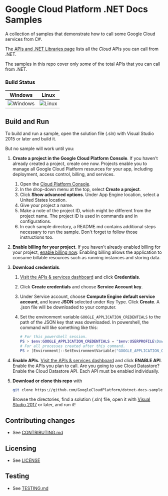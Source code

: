 # Google Cloud Platform .NET Docs Samples

A collection of samples that demonstrate how to call some
Google Cloud services from C#.

The [APIs and .NET Libraries page](https://cloud.google.com/dotnet/docs/apis)
lists all the _Cloud_ APIs you can call from .NET.

The samples in this repo cover only _some_ of the total APIs that you can call from .NET.

### Build Status

| Windows | Linux |
|---------|-------|
|![Windows][windows-badge] | ![Linux][linux-badge] |

## Build and Run

To build and run a sample, open the solution file (.sln) with Visual
Studio 2015 or later and build it.

But no sample will work until you:

1.  **Create a project in the Google Cloud Platform Console**.
    If you haven't already created a project, create one now. Projects enable
    you to manage all Google Cloud Platform resources for your app, including
    deployment, access control, billing, and services.
    1.  Open the [Cloud Platform Console](https://console.cloud.google.com/).
    2.  In the drop-down menu at the top, select **Create a project**.
    3.  Click **Show advanced options**. Under App Engine location, select a
        United States location.
    4.  Give your project a name.
    5.  Make a note of the project ID, which might be different from the project
        name. The project ID is used in commands and in configurations.
    6.  In each sample directory, a README.md contains additional steps necessary 
        to run the sample. Don't forget to follow those instructions too.

2.  **Enable billing for your project**.
    If you haven't already enabled billing for your project,
    [enable billing now](https://console.cloud.google.com/project/_/settings).
    Enabling billing allows the application to consume billable resources such
    as running instances and storing data.

3.  **Download credentials**.
    1.  [Visit the APIs & services dashboard](https://console.cloud.google.com/apis/dashboard)
        and click **Credentials**.  
    2.  Click **Create credentials** and choose **Service Account key**.
    3.  Under Service account, choose **Compute Engine default service
        account**, and leave **JSON** selected under Key Type.  Click
        **Create**.  A .json file will be downloaded to your computer.
    4.  Set the environment variable `GOOGLE_APPLICATION_CREDENTIALS`
        to the path of the JSON key that was downloaded.  In powershell,
        the command will like something like this:
        
        ```ps1
        # For this powershell session.
        PS > $env:GOOGLE_APPLICATION_CREDENTIALS = "$env:USERPROFILE\Downloads\your-project-id-dea9fa230eae3.json"
        # For all processes created after this command.
        PS > [Environment]::SetEnvironmentVariable("GOOGLE_APPLICATION_CREDENTIALS", "$env:USERPROFILE\Downloads\your-project-id-dea9fa230eae3.json", "User")
        ```

4.  **Enable APIs.**
    [Visit the APIs & services dashboard](https://console.cloud.google.com/apis/dashboard)
    and click **ENABLE API**.  Enable the APIs you plan to call.
    Are you going to use Cloud Datastore?
    Enable the Cloud Datastore API.  Each API must be enabled
    individually.


6.  **Download or clone this repo** with
    ```sh
    git clone https://github.com/GoogleCloudPlatform/dotnet-docs-samples
    ```
    Browse the directories, find a solution (.sln) file, open it with
    [Visual Studio 2017](https://www.visualstudio.com/) or later, and run it!


## Contributing changes

* See [CONTRIBUTING.md](CONTRIBUTING.md)

## Licensing

* See [LICENSE](LICENSE)

## Testing

* See [TESTING.md](TESTING.md)

[windows-badge]: https://www.googleapis.com/download/storage/v1/b/silver-python2-kokoro-badges/o/dotnet-docs-samples%2Fsystem_tests-windows.png?alt=media
[linux-badge]: https://www.googleapis.com/download/storage/v1/b/silver-python2-kokoro-badges/o/dotnet-docs-samples%2Fsystem_tests-linux.png?alt=media
